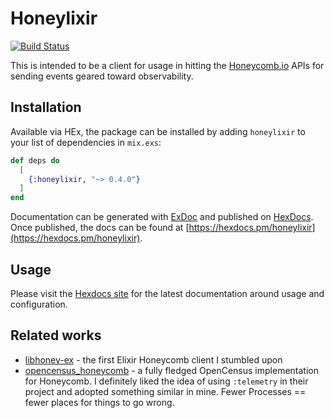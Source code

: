# Honeylixir

[![Build Status](https://travis-ci.org/lirossarvet/honeylixir.svg?branch=main)](https://travis-ci.org/lirossarvet/honeylixir)

This is intended to be a client for usage in hitting the [Honeycomb.io](https://www.honeycomb.io) APIs for sending events geared toward observability.

## Installation

Available via HEx, the package can be installed by adding `honeylixir` to your list of dependencies in `mix.exs`:

```elixir
def deps do
  [
    {:honeylixir, "~> 0.4.0"}
  ]
end
```

Documentation can be generated with [ExDoc](https://github.com/elixir-lang/ex_doc)
and published on [HexDocs](https://hexdocs.pm). Once published, the docs can
be found at [https://hexdocs.pm/honeylixir](https://hexdocs.pm/honeylixir).

## Usage

Please visit the [Hexdocs site](https://hexdocs.pm/honeylixir) for the latest documentation around usage and configuration.

## Related works

* [libhoney-ex](https://github.com/carwow/libhoney-ex) - the first Elixir Honeycomb client I stumbled upon
* [opencensus_honeycomb](https://github.com/opencensus-beam/opencensus_honeycomb) - a fully fledged OpenCensus implementation for Honeycomb. I definitely liked the idea of using `:telemetry` in their project and adopted something similar in mine. Fewer Processes == fewer places for things to go wrong.
